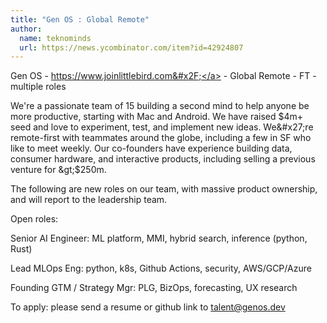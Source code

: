 ```yaml
---
title: "Gen OS : Global Remote"
author:
  name: teknominds
  url: https://news.ycombinator.com/item?id=42924807
---
```

Gen OS - <a href="https:&#x2F;&#x2F;www.joinlittlebird.com&#x2F;" rel="nofollow">https:&#x2F;&#x2F;www.joinlittlebird.com&#x2F;</a> - Global Remote - FT - multiple roles

We&#x27;re a passionate team of 15 building a second mind to help anyone be more productive, starting with Mac and Android. We have raised $4m+ seed and love to experiment, test, and implement new ideas. We&#x27;re remote-first with teammates around the globe, including a few in SF who like to meet weekly. Our co-founders have experience building data, consumer hardware, and interactive products, including selling a previous venture for &gt;$250m.

The following are new roles on our team, with massive product ownership, and will report to the leadership team.

Open roles:

Senior AI Engineer:  ML platform, MMI, hybrid search, inference (python, Rust)

Lead MLOps Eng:  python, k8s, Github Actions, security, AWS&#x2F;GCP&#x2F;Azure

Founding GTM &#x2F; Strategy Mgr:  PLG, BizOps, forecasting, UX research

To apply:  please send a resume or github link to talent@genos.dev
<JobApplication />
